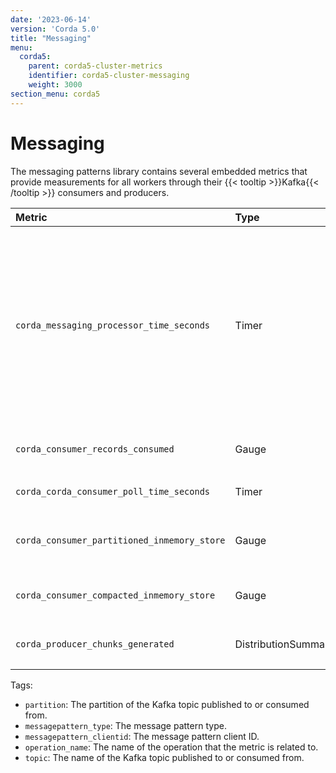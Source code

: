 ```yaml
---
date: '2023-06-14'
version: 'Corda 5.0'
title: "Messaging"
menu:
  corda5:
    parent: corda5-cluster-metrics
    identifier: corda5-cluster-messaging
    weight: 3000
section_menu: corda5
---
```


# Messaging

The messaging patterns library contains several embedded metrics that provide measurements for all workers through their {{< tooltip >}}Kafka{{< /tooltip >}} consumers and producers.

<style>
table th:first-of-type {
    width: 25%;
}
table th:nth-of-type(2) {
    width: 10%;
}
table th:nth-of-type(3) {
    width: 20%;
}
table th:nth-of-type(4) {
    width: 45%;
}
</style>

| Metric | Type | Tags | Description |
| :----------- | :----------- | :----------- | :----------- |
| `corda_messaging_processor_time_seconds` | Timer | <ul><li>`messagepattern_type`</li><li>`messagepattern_clientid`</li><li>`operation_name`</li></ul> | The time spent in the consumer’s `onNext` or `onSnapshot` functions. The following subscription processors have this metric wrapping the calls to `onNext` functions: <ul><li>`PubSubSubscriptionImpl`</li><li>`CordaRPCSenderImpl`</li><li>`CompactedSubscriptionImpl` (`onNext` and `onSnapshot`)</li><li>`EventLogSubscriptionImpl`</li><li>`PubSubSubscriptionImpl`</li><li>`RPCSubscriptionImpl`</li><li>`StateAndEventSubscriptionImpl`</li></ul> |
| `corda_consumer_records_consumed` | Gauge | <ul><li>`messagepattern_clientid`</li><li>`partition`</li></ul> | The size of batches polled from Kafka in consumers. |
| `corda_corda_consumer_poll_time_seconds` | Timer | <ul><li>`messagepattern_clientid`</li></ul> | Poll times for all Kafka consumers. |
| `corda_consumer_partitioned_inmemory_store` | Gauge | <ul><li>`messagepattern_type`</li><li>`messagepattern.clientid`</li><li>`partition`</li></ul> | Measure for the number of in-memory {{< tooltip >}}states{{< /tooltip >}} held in consumers with partitions. |
| `corda_consumer_compacted_inmemory_store` | Gauge | <ul><li>`messagepattern_type`</li><li>`messagepattern.clientid`</li></ul> | Measure for the number of in-memory states held in compacted consumers. |
| `corda_producer_chunks_generated` | DistributionSummary | <ul><li>`messagepattern_clientid`</li><li>`topic`</li></ul> | The number of chunks generated by Kafka producers. |

Tags:
* `partition`: The partition of the Kafka topic published to or consumed from.
* `messagepattern_type`: The message pattern type.
* `messagepattern_clientid`: The message pattern client ID.
* `operation_name`: The name of the operation that the metric is related to.
* `topic`: The name of the Kafka topic published to or consumed from.
